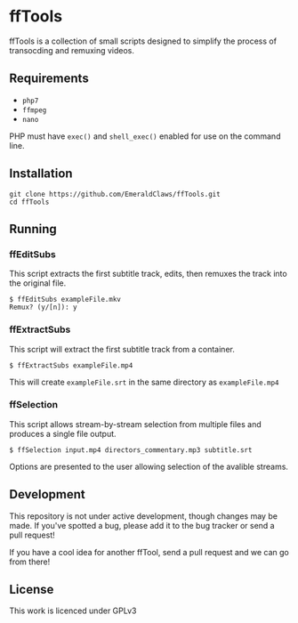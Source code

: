 # ffTools

ffTools is a collection of small scripts designed to simplify the process of transocding and remuxing videos.

## Requirements

- `php7`
- `ffmpeg`
- `nano`

PHP must have `exec()` and `shell_exec()` enabled for use on the command line.

## Installation

```
git clone https://github.com/EmeraldClaws/ffTools.git
cd ffTools
```

## Running

### ffEditSubs
This script extracts the first subtitle track, edits, then remuxes the track into the original file.
```
$ ffEditSubs exampleFile.mkv
Remux? (y/[n]): y
```

### ffExtractSubs
This script will extract the first subtitle track from a container.
```
$ ffExtractSubs exampleFile.mp4
```
This will create `exampleFile.srt` in the same directory as `exampleFile.mp4`

### ffSelection
This script allows stream-by-stream selection from multiple files and produces a single file output.
```
$ ffSelection input.mp4 directors_commentary.mp3 subtitle.srt
```


Options are presented to the user allowing selection of the avalible streams.

## Development

This repository is not under active development, though changes may be made. If you've spotted a bug, please add it to the bug tracker or send a pull request! 

If you have a cool idea for another ffTool, send a pull request and we can go from there!

## License

This work is licenced under GPLv3

